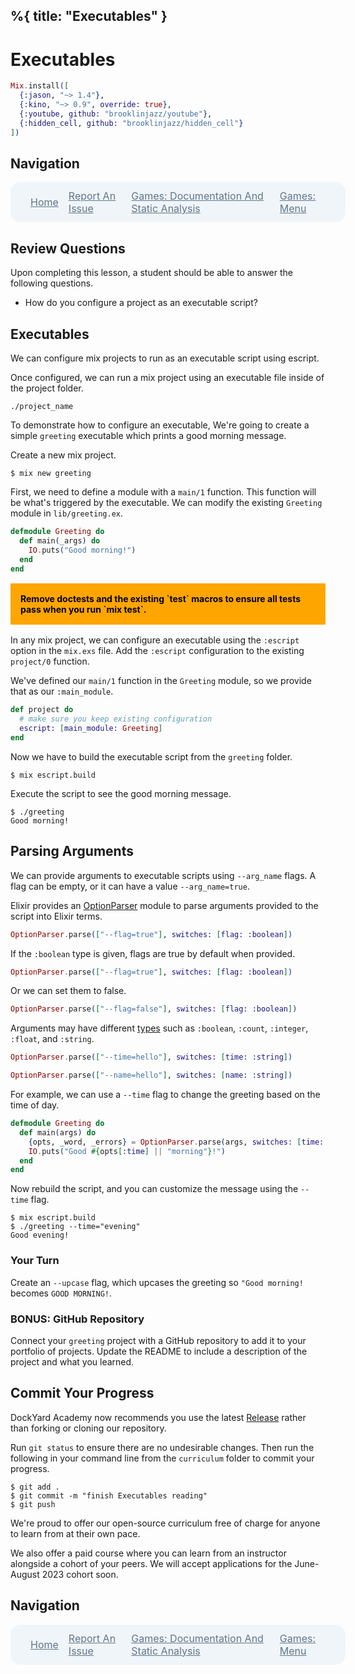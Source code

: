 %{
  title: "Executables"
}
---
# Executables

```elixir
Mix.install([
  {:jason, "~> 1.4"},
  {:kino, "~> 0.9", override: true},
  {:youtube, github: "brooklinjazz/youtube"},
  {:hidden_cell, github: "brooklinjazz/hidden_cell"}
])
```

## Navigation

<div style="display: flex; align-items: center; width: 100%; justify-content: space-between; font-size: 1rem; color: #61758a; background-color: #f0f5f9; height: 4rem; padding: 0 1rem; border-radius: 1rem;">
<div style="display: flex;">
<i class="ri-home-fill"></i>
<a style="display: flex; color: #61758a; margin-left: 1rem;" href="../start.livemd">Home</a>
</div>
<div style="display: flex;">
<i class="ri-bug-fill"></i>
<a style="display: flex; color: #61758a; margin-left: 1rem;" href="https://github.com/DockYard-Academy/curriculum/issues/new?assignees=&labels=&template=issue.md&title=Executables">Report An Issue</a>
</div>
<div style="display: flex;">
<i class="ri-arrow-left-fill"></i>
<a style="display: flex; color: #61758a; margin-left: 1rem;" href="../exercises/games_documentation_and_static_analysis.livemd">Games: Documentation And Static Analysis</a>
</div>
<div style="display: flex;">
<a style="display: flex; color: #61758a; margin-right: 1rem;" href="../exercises/games_menu.livemd">Games: Menu</a>
<i class="ri-arrow-right-fill"></i>
</div>
</div>

## Review Questions

Upon completing this lesson, a student should be able to answer the following questions.

* How do you configure a project as an executable script?

## Executables

We can configure mix projects to run as an executable script using escript.

Once configured, we can run a mix project using an executable file inside of the project folder.

```
./project_name
```

To demonstrate how to configure an executable, We're going to create a simple `greeting` executable which prints a good morning message.

Create a new mix project.

```
$ mix new greeting
```

First, we need to define a module with a `main/1` function. This function will be what's triggered by the executable.
We can modify the existing `Greeting` module in `lib/greeting.ex`.

<!-- livebook:{"force_markdown":true} -->

```elixir
defmodule Greeting do
  def main(_args) do
    IO.puts("Good morning!")
  end
end
```

<!-- livebook:{"break_markdown":true} -->

<div style="background-color: orange; font-weight: bold; padding: 1rem; color: black; margin: 1rem 0;">
Remove doctests and the existing `test` macros to ensure all tests pass when you run `mix test`.
</div>

<!-- livebook:{"break_markdown":true} -->

In any mix project, we can configure an executable using the `:escript` option in the `mix.exs` file.
Add the `:escript` configuration to the existing `project/0` function.

We've defined our `main/1` function in the `Greeting` module, so we provide that as our `:main_module`.

<!-- livebook:{"force_markdown":true} -->

```elixir
def project do
  # make sure you keep existing configuration
  escript: [main_module: Greeting]
end
```

Now we have to build the executable script from the `greeting` folder.

```
$ mix escript.build
```

Execute the script to see the good morning message.

```
$ ./greeting
Good morning!
```

## Parsing Arguments

We can provide arguments to executable scripts using `--arg_name` flags. A flag can be empty, or it can have a value `--arg_name=true`.

Elixir provides an [OptionParser](https://hexdocs.pm/elixir/OptionParser.html) module to parse arguments provided to the script into Elixir terms.

```elixir
OptionParser.parse(["--flag=true"], switches: [flag: :boolean])
```

If the `:boolean` type is given, flags are true by default when provided.

```elixir
OptionParser.parse(["--flag=true"], switches: [flag: :boolean])
```

Or we can set them to false.

```elixir
OptionParser.parse(["--flag=false"], switches: [flag: :boolean])
```

Arguments may have different [types](https://hexdocs.pm/elixir/1.12/OptionParser.html#parse/2-types) such as `:boolean`, `:count`, `:integer`, `:float`, and `:string`.

```elixir
OptionParser.parse(["--time=hello"], switches: [time: :string])
```

```elixir
OptionParser.parse(["--name=hello"], switches: [name: :string])
```

For example, we can use a `--time` flag to change the greeting based on the time of day.

<!-- livebook:{"break_markdown":true} -->

<!-- livebook:{"force_markdown":true} -->

```elixir
defmodule Greeting do
  def main(args) do
    {opts, _word, _errors} = OptionParser.parse(args, switches: [time: :string])
    IO.puts("Good #{opts[:time] || "morning"}!")
  end
end
```

<!-- livebook:{"break_markdown":true} -->

Now rebuild the script, and you can customize the message using the `--time` flag.

```
$ mix escript.build
$ ./greeting --time="evening"
Good evening!
```

<!-- livebook:{"break_markdown":true} -->

### Your Turn

Create an `--upcase` flag, which upcases the greeting so `"Good morning!` becomes `GOOD MORNING!`.

<!-- livebook:{"break_markdown":true} -->

### BONUS: GitHub Repository

Connect your `greeting` project with a GitHub repository to add it to your portfolio of projects. Update the README to include a description of the project and what you learned.

## Commit Your Progress

DockYard Academy now recommends you use the latest [Release](https://github.com/DockYard-Academy/curriculum/releases) rather than forking or cloning our repository.

Run `git status` to ensure there are no undesirable changes.
Then run the following in your command line from the `curriculum` folder to commit your progress.

```
$ git add .
$ git commit -m "finish Executables reading"
$ git push
```

We're proud to offer our open-source curriculum free of charge for anyone to learn from at their own pace.

We also offer a paid course where you can learn from an instructor alongside a cohort of your peers.
We will accept applications for the June-August 2023 cohort soon.

## Navigation

<div style="display: flex; align-items: center; width: 100%; justify-content: space-between; font-size: 1rem; color: #61758a; background-color: #f0f5f9; height: 4rem; padding: 0 1rem; border-radius: 1rem;">
<div style="display: flex;">
<i class="ri-home-fill"></i>
<a style="display: flex; color: #61758a; margin-left: 1rem;" href="../start.livemd">Home</a>
</div>
<div style="display: flex;">
<i class="ri-bug-fill"></i>
<a style="display: flex; color: #61758a; margin-left: 1rem;" href="https://github.com/DockYard-Academy/curriculum/issues/new?assignees=&labels=&template=issue.md&title=Executables">Report An Issue</a>
</div>
<div style="display: flex;">
<i class="ri-arrow-left-fill"></i>
<a style="display: flex; color: #61758a; margin-left: 1rem;" href="../exercises/games_documentation_and_static_analysis.livemd">Games: Documentation And Static Analysis</a>
</div>
<div style="display: flex;">
<a style="display: flex; color: #61758a; margin-right: 1rem;" href="../exercises/games_menu.livemd">Games: Menu</a>
<i class="ri-arrow-right-fill"></i>
</div>
</div>

